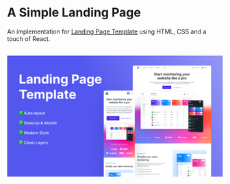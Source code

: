 # A Simple Landing Page 

An implementation for [Landing Page Template](https://www.figma.com/community/file/1328257564171258838)
using HTML, CSS and a touch of React.

<br>

<img src="https://raw.githubusercontent.com/jamalnay/landing-template/main/22a2f886-2b74-456f-b751-d27bba8fd98c-cover.png" width="800">
